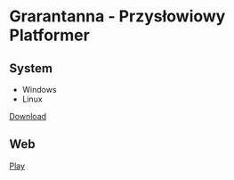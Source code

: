 # Grarantanna - Przysłowiowy Platformer

## System
- Windows
- Linux

[Download](https://kacperu.itch.io/przyslowiowy-platformer)

## Web
[Play](https://game.kacpers.pl)